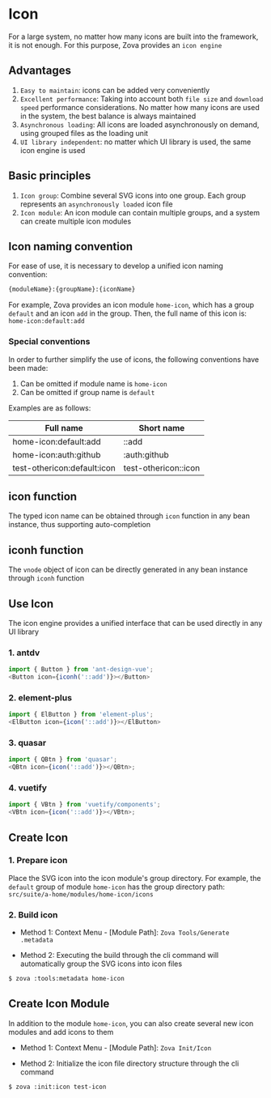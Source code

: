 # Icon

For a large system, no matter how many icons are built into the framework, it is not enough. For this purpose, Zova provides an `icon engine`

## Advantages

1. `Easy to maintain`: icons can be added very conveniently
2. `Excellent performance`: Taking into account both `file size` and `download speed` performance considerations. No matter how many icons are used in the system, the best balance is always maintained
3. `Asynchronous loading`: All icons are loaded asynchronously on demand, using grouped files as the loading unit
4. `UI library independent`: no matter which UI library is used, the same icon engine is used

## Basic principles

1. `Icon group`: Combine several SVG icons into one group. Each group represents an `asynchronously loaded` icon file
2. `Icon module`: An icon module can contain multiple groups, and a system can create multiple icon modules

## Icon naming convention

For ease of use, it is necessary to develop a unified icon naming convention:

```bash
{moduleName}:{groupName}:{iconName}
```

For example, Zova provides an icon module `home-icon`, which has a group `default` and an icon `add` in the group. Then, the full name of this icon is: `home-icon:default:add`

### Special conventions

In order to further simplify the use of icons, the following conventions have been made:

1. Can be omitted if module name is `home-icon`
2. Can be omitted if group name is `default`

Examples are as follows:

| Full name                   | Short name           |
| --------------------------- | -------------------- |
| home-icon:default:add       | ::add                |
| home-icon:auth:github       | :auth:github         |
| test-othericon:default:icon | test-othericon::icon |

## icon function

The typed icon name can be obtained through `icon` function in any bean instance, thus supporting auto-completion

## iconh function

The `vnode` object of icon can be directly generated in any bean instance through `iconh` function

## Use Icon

The icon engine provides a unified interface that can be used directly in any UI library

### 1. antdv

```typescript
import { Button } from 'ant-design-vue';
<Button icon={iconh('::add')}></Button>
```

### 2. element-plus

```typescript
import { ElButton } from 'element-plus';
<ElButton icon={icon('::add')}></ElButton>
```

### 3. quasar

```typescript
import { QBtn } from 'quasar';
<QBtn icon={icon('::add')}></QBtn>;
```

### 4. vuetify

```typescript
import { VBtn } from 'vuetify/components';
<VBtn icon={icon('::add')}></VBtn>;
```

## Create Icon

### 1. Prepare icon

Place the SVG icon into the icon module's group directory. For example, the `default` group of module `home-icon` has the group directory path:
`src/suite/a-home/modules/home-icon/icons`

### 2. Build icon

- Method 1: Context Menu - [Module Path]: `Zova Tools/Generate .metadata`

- Method 2: Executing the build through the cli command will automatically group the SVG icons into icon files

```bash
$ zova :tools:metadata home-icon
```

## Create Icon Module

In addition to the module `home-icon`, you can also create several new icon modules and add icons to them

- Method 1: Context Menu - [Module Path]: `Zova Init/Icon`

- Method 2: Initialize the icon file directory structure through the cli command

```bash
$ zova :init:icon test-icon
```

